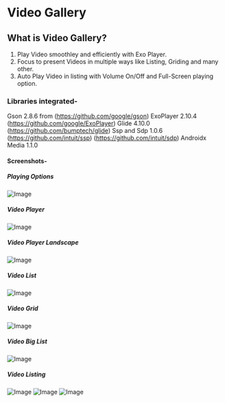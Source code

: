 # Video Gallery

## What is Video Gallery?
1. Play Video smoothley and efficiently with Exo Player.
2. Focus to present Videos in multiple ways like Listing, Griding and many other.
3. Auto Play Video in listing with Volume On/Off and Full-Screen playing option.

### Libraries integrated-
Gson 2.8.6 from (https://github.com/google/gson)
ExoPlayer 2.10.4 (https://github.com/google/ExoPlayer)
Glide 4.10.0 (https://github.com/bumptech/glide)
Ssp and Sdp 1.0.6 (https://github.com/intuit/ssp) (https://github.com/intuit/sdp)
Androidx Media 1.1.0

#### Screenshots-

##### Playing Options
![Image](https://github.com/FantasticAndroid/VideoGallery/blob/master/screens/1_options-min.jpg)

##### Video Player
![Image](https://github.com/FantasticAndroid/VideoGallery/blob/master/screens/2_play_video-min.jpg)

##### Video Player Landscape
![Image](https://github.com/FantasticAndroid/VideoGallery/blob/master/screens/3_play_video_horizontal-min.jpg)

##### Video List
![Image](https://github.com/FantasticAndroid/VideoGallery/blob/master/screens/4_video_list-min.jpg)

##### Video Grid
![Image](https://github.com/FantasticAndroid/VideoGallery/blob/master/screens/5_video_grid-min.jpg)

##### Video Big List
![Image](https://github.com/FantasticAndroid/VideoGallery/blob/master/screens/6_video_big_list-min.jpg)

##### Video Listing
![Image](https://github.com/FantasticAndroid/VideoGallery/blob/master/screens/7_video_listing-min.jpg)
![Image](https://github.com/FantasticAndroid/VideoGallery/blob/master/screens/8_video_listing-min.jpg)
![Image](https://github.com/FantasticAndroid/VideoGallery/blob/master/screens/9_video_listing-min.jpg)











